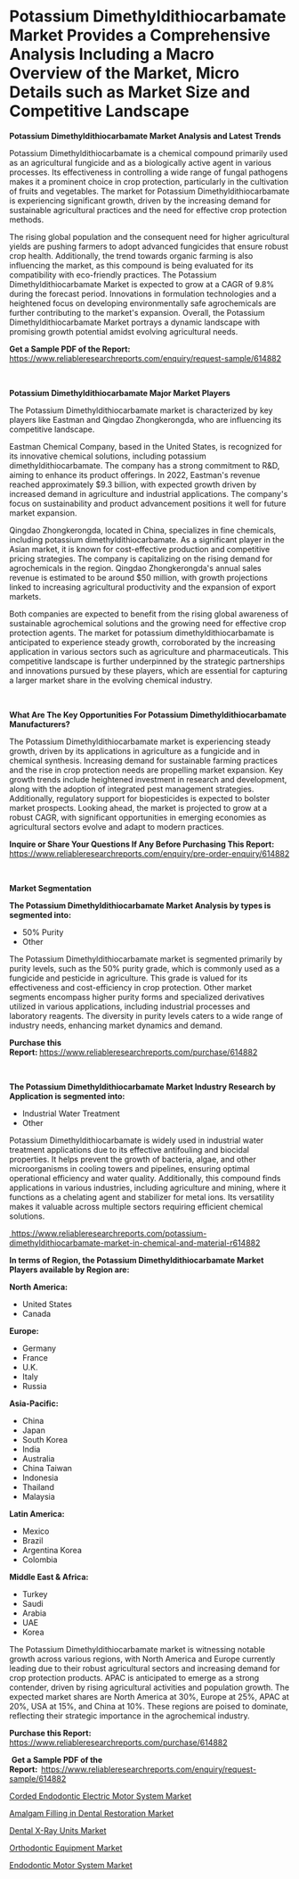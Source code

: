 <p><h1>Potassium Dimethyldithiocarbamate Market Provides a Comprehensive Analysis Including a Macro Overview of the Market, Micro Details such as Market Size and Competitive Landscape</h1></p><p><strong>Potassium Dimethyldithiocarbamate Market Analysis and Latest Trends</strong></p>
<p><p>Potassium Dimethyldithiocarbamate is a chemical compound primarily used as an agricultural fungicide and as a biologically active agent in various processes. Its effectiveness in controlling a wide range of fungal pathogens makes it a prominent choice in crop protection, particularly in the cultivation of fruits and vegetables. The market for Potassium Dimethyldithiocarbamate is experiencing significant growth, driven by the increasing demand for sustainable agricultural practices and the need for effective crop protection methods. </p><p>The rising global population and the consequent need for higher agricultural yields are pushing farmers to adopt advanced fungicides that ensure robust crop health. Additionally, the trend towards organic farming is also influencing the market, as this compound is being evaluated for its compatibility with eco-friendly practices. The Potassium Dimethyldithiocarbamate Market is expected to grow at a CAGR of 9.8% during the forecast period. Innovations in formulation technologies and a heightened focus on developing environmentally safe agrochemicals are further contributing to the market's expansion. Overall, the Potassium Dimethyldithiocarbamate Market portrays a dynamic landscape with promising growth potential amidst evolving agricultural needs.</p></p>
<p><strong>Get a Sample PDF of the Report:&nbsp;</strong> <a href="https://www.reliableresearchreports.com/enquiry/request-sample/614882?utm_campaign=9&utm_medium=2&utm_source=Github&utm_content=ia&utm_term=24032025&utm_id=potassium-dimethyldithiocarbamate">https://www.reliableresearchreports.com/enquiry/request-sample/614882</a></p>
<p>&nbsp;</p>
<p><strong>Potassium Dimethyldithiocarbamate Major Market Players</strong></p>
<p><p>The Potassium Dimethyldithiocarbamate market is characterized by key players like Eastman and Qingdao Zhongkerongda, who are influencing its competitive landscape. </p><p>Eastman Chemical Company, based in the United States, is recognized for its innovative chemical solutions, including potassium dimethyldithiocarbamate. The company has a strong commitment to R&D, aiming to enhance its product offerings. In 2022, Eastman's revenue reached approximately $9.3 billion, with expected growth driven by increased demand in agriculture and industrial applications. The company's focus on sustainability and product advancement positions it well for future market expansion.</p><p>Qingdao Zhongkerongda, located in China, specializes in fine chemicals, including potassium dimethyldithiocarbamate. As a significant player in the Asian market, it is known for cost-effective production and competitive pricing strategies. The company is capitalizing on the rising demand for agrochemicals in the region. Qingdao Zhongkerongda's annual sales revenue is estimated to be around $50 million, with growth projections linked to increasing agricultural productivity and the expansion of export markets.</p><p>Both companies are expected to benefit from the rising global awareness of sustainable agrochemical solutions and the growing need for effective crop protection agents. The market for potassium dimethyldithiocarbamate is anticipated to experience steady growth, corroborated by the increasing application in various sectors such as agriculture and pharmaceuticals. This competitive landscape is further underpinned by the strategic partnerships and innovations pursued by these players, which are essential for capturing a larger market share in the evolving chemical industry.</p></p>
<p>&nbsp;</p>
<p><strong>What Are The Key Opportunities For Potassium Dimethyldithiocarbamate Manufacturers?</strong></p>
<p><p>The Potassium Dimethyldithiocarbamate market is experiencing steady growth, driven by its applications in agriculture as a fungicide and in chemical synthesis. Increasing demand for sustainable farming practices and the rise in crop protection needs are propelling market expansion. Key growth trends include heightened investment in research and development, along with the adoption of integrated pest management strategies. Additionally, regulatory support for biopesticides is expected to bolster market prospects. Looking ahead, the market is projected to grow at a robust CAGR, with significant opportunities in emerging economies as agricultural sectors evolve and adapt to modern practices.</p></p>
<p><strong>Inquire or Share Your Questions If Any Before Purchasing This Report:</strong> <a href="https://www.reliableresearchreports.com/enquiry/pre-order-enquiry/614882?utm_campaign=9&utm_medium=2&utm_source=Github&utm_content=ia&utm_term=24032025&utm_id=potassium-dimethyldithiocarbamate">https://www.reliableresearchreports.com/enquiry/pre-order-enquiry/614882</a></p>
<p>&nbsp;</p>
<p><strong>Market Segmentation</strong></p>
<p><strong>The Potassium Dimethyldithiocarbamate Market Analysis by types is segmented into:</strong></p>
<p><ul><li>50% Purity</li><li>Other</li></ul></p>
<p><p>The Potassium Dimethyldithiocarbamate market is segmented primarily by purity levels, such as the 50% purity grade, which is commonly used as a fungicide and pesticide in agriculture. This grade is valued for its effectiveness and cost-efficiency in crop protection. Other market segments encompass higher purity forms and specialized derivatives utilized in various applications, including industrial processes and laboratory reagents. The diversity in purity levels caters to a wide range of industry needs, enhancing market dynamics and demand.</p></p>
<p><strong>Purchase this Report:&nbsp;</strong><a href="https://www.reliableresearchreports.com/purchase/614882?utm_campaign=9&utm_medium=2&utm_source=Github&utm_content=ia&utm_term=24032025&utm_id=potassium-dimethyldithiocarbamate">https://www.reliableresearchreports.com/purchase/614882</a></p>
<p>&nbsp;</p>
<p><strong>The Potassium Dimethyldithiocarbamate Market Industry Research by Application is segmented into:</strong></p>
<p><ul><li>Industrial Water Treatment</li><li>Other</li></ul></p>
<p><p>Potassium Dimethyldithiocarbamate is widely used in industrial water treatment applications due to its effective antifouling and biocidal properties. It helps prevent the growth of bacteria, algae, and other microorganisms in cooling towers and pipelines, ensuring optimal operational efficiency and water quality. Additionally, this compound finds applications in various industries, including agriculture and mining, where it functions as a chelating agent and stabilizer for metal ions. Its versatility makes it valuable across multiple sectors requiring efficient chemical solutions.</p></p>
<p><a href="https://www.reliableresearchreports.com/potassium-dimethyldithiocarbamate-market-in-chemical-and-material-r614882?utm_campaign=9&utm_medium=2&utm_source=Github&utm_content=ia&utm_term=24032025&utm_id=potassium-dimethyldithiocarbamate">&nbsp;https://www.reliableresearchreports.com/potassium-dimethyldithiocarbamate-market-in-chemical-and-material-r614882</a></p>
<p><strong>In terms of Region, the Potassium Dimethyldithiocarbamate Market Players available by Region are:</strong></p>
<p>
    <p> <strong> North America: </strong>
        <ul>
            <li>United States</li>
            <li>Canada</li>
        </ul>
        </p> 
    <p> <strong> Europe: </strong>
        <ul>
            <li>Germany</li>
            <li>France</li>
            <li>U.K.</li>
            <li>Italy</li>
            <li>Russia</li>
        </ul>
        </p> 
    <p> <strong> Asia-Pacific: </strong>
        <ul>
            <li>China</li>
            <li>Japan</li>
            <li>South Korea</li>
            <li>India</li>
            <li>Australia</li>
            <li>China Taiwan</li>
            <li>Indonesia</li>
            <li>Thailand</li>
            <li>Malaysia</li>
        </ul>
        </p> 
    <p> <strong> Latin America: </strong>
        <ul>
            <li>Mexico</li>
            <li>Brazil</li>
            <li>Argentina Korea</li>
            <li>Colombia</li>
        </ul>
        </p> 
    <p> <strong> Middle East & Africa: </strong>
        <ul>
            <li>Turkey</li>
            <li>Saudi</li>
            <li>Arabia</li>
            <li>UAE</li>
            <li>Korea</li>
        </ul>
    </p>
    </p>
<p><p>The Potassium Dimethyldithiocarbamate market is witnessing notable growth across various regions, with North America and Europe currently leading due to their robust agricultural sectors and increasing demand for crop protection products. APAC is anticipated to emerge as a strong contender, driven by rising agricultural activities and population growth. The expected market shares are North America at 30%, Europe at 25%, APAC at 20%, USA at 15%, and China at 10%. These regions are poised to dominate, reflecting their strategic importance in the agrochemical industry.</p></p>
<p><strong>Purchase this Report: </strong><a href="https://www.reliableresearchreports.com/purchase/614882?utm_campaign=9&utm_medium=2&utm_source=Github&utm_content=ia&utm_term=24032025&utm_id=potassium-dimethyldithiocarbamate">https://www.reliableresearchreports.com/purchase/614882</a></p>
<p>&nbsp;<strong>Get a Sample PDF of the Report:&nbsp;&nbsp;</strong><a href="https://www.reliableresearchreports.com/enquiry/request-sample/614882?utm_campaign=9&utm_medium=2&utm_source=Github&utm_content=ia&utm_term=24032025&utm_id=potassium-dimethyldithiocarbamate">https://www.reliableresearchreports.com/enquiry/request-sample/614882</a></p>
<p><strong></strong></p>
<p><p><a href="https://github.com/kitkaeberz5z/Market-Research-Report-List-1/blob/main/corded-endodontic-electric-motor-system-market.md?utm_campaign=9&utm_medium=2&utm_source=Github&utm_content=ia&utm_term=24032025&utm_id=potassium-dimethyldithiocarbamate">Corded Endodontic Electric Motor System Market</a></p><p><a href="https://github.com/shpirttangim48/Market-Research-Report-List-1/blob/main/amalgam-filling-in-dental-restoration-market.md?utm_campaign=9&utm_medium=2&utm_source=Github&utm_content=ia&utm_term=24032025&utm_id=potassium-dimethyldithiocarbamate">Amalgam Filling in Dental Restoration Market</a></p><p><a href="https://github.com/snelldimkeod/Market-Research-Report-List-1/blob/main/dental-x-ray-units-market.md?utm_campaign=9&utm_medium=2&utm_source=Github&utm_content=ia&utm_term=24032025&utm_id=potassium-dimethyldithiocarbamate">Dental X-Ray Units Market</a></p><p><a href="https://github.com/gakpasulgun/Market-Research-Report-List-1/blob/main/orthodontic-equipment-market.md?utm_campaign=9&utm_medium=2&utm_source=Github&utm_content=ia&utm_term=24032025&utm_id=potassium-dimethyldithiocarbamate">Orthodontic Equipment Market</a></p><p><a href="https://github.com/edriceakeime/Market-Research-Report-List-1/blob/main/endodontic-motor-system-market.md?utm_campaign=9&utm_medium=2&utm_source=Github&utm_content=ia&utm_term=24032025&utm_id=potassium-dimethyldithiocarbamate">Endodontic Motor System Market</a></p></p>